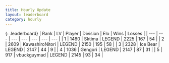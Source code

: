 ```yaml
---
title: Hourly Update
layout: leaderboard
category: hourly
---
```


{: .leaderboard}
| Rank | LV | Player | Division | Elo | Wins | Losses |
| --- | --- | --- | --- | --- | --- | --- |
| <span data-change="0">1</span> | 1480 | <span title="ID: 353063">Sktima</span> | LEGEND | <span data-change="0">2225</span> | <span data-change="0">167</span> | <span data-change="0">54</span> |
| <span data-change="0">2</span> | 2609 | <span title="ID: 164871">KawashiroNitori</span> | LEGEND | <span data-change="-15">2150</span> | <span data-change="3">195</span> | <span data-change="2">58</span> |
| <span data-change="0">3</span> | 2328 | <span title="ID: 417840">Ice Bear</span> | LEGEND | <span data-change="0">2147</span> | <span data-change="0">44</span> | <span data-change="0">9</span> |
| <span data-change="0">4</span> | 1036 | <span title="ID: 294236">Gengori</span> | LEGEND | <span data-change="0">2147</span> | <span data-change="0">87</span> | <span data-change="0">31</span> |
| <span data-change="0">5</span> | 917 | <span title="ID: 418052">vbuckguymad</span> | LEGEND | <span data-change="0">2145</span> | <span data-change="0">93</span> | <span data-change="0">34</span> |